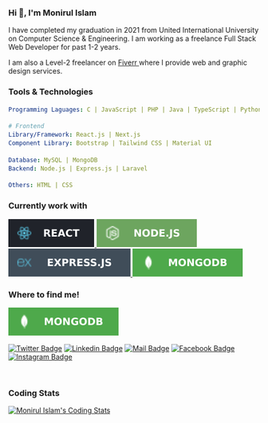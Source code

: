 <h3>Hi 👋, I'm Monirul Islam</h3>
<p>I have completed my graduation in 2021 from United International University on Computer Science & Engineering. I am working as a freelance Full Stack Web Developer for past 1-2 years.

I am also a Level-2 freelancer on <a href="https://www.fiverr.com/monirshojib09" target="_blank"> Fiverr </a> where I provide web and graphic design services.</p>

### Tools & Technologies

```yml
Programming Laguages: C | JavaScript | PHP | Java | TypeScript | Python

# Frontend
Library/Framework: React.js | Next.js
Component Library: Bootstrap | Tailwind CSS | Material UI

Database: MySQL | MongoDB
Backend: Node.js | Express.js | Laravel

Others: HTML | CSS
```

### Currently work with

<a href="https://reactjs.org/" target="_blank">
  <img alt="React.js" src="https://raw.githubusercontent.com/islam-monirul/islam-monirul/2d174bef18a22964b0c1e5993e89f9ec71640fc8/icons/devicons/reactjs.svg"/>
</a>
<a href="https://nodejs.org/en/docs/" target="_blank">
  <img alt="Node.js" src="https://raw.githubusercontent.com/islam-monirul/islam-monirul/2d174bef18a22964b0c1e5993e89f9ec71640fc8/icons/devicons/nodejs.svg"/>
</a>
<a href="https://expressjs.com/" target="_blank">
  <img alt="Express.js" src="https://raw.githubusercontent.com/islam-monirul/islam-monirul/2d174bef18a22964b0c1e5993e89f9ec71640fc8/icons/devicons/expressjs.svg"/>
</a>
<a href="https://www.mongodb.com/" target="_blank">
  <img alt="MongoDB" src="https://raw.githubusercontent.com/islam-monirul/islam-monirul/2d174bef18a22964b0c1e5993e89f9ec71640fc8/icons/devicons/mongoDB.svg"/>
</a>

### Where to find me!

<div>
  <a href="https://www.mongodb.com/" target="_blank">
    <img alt="MongoDB" src="https://raw.githubusercontent.com/islam-monirul/islam-monirul/2d174bef18a22964b0c1e5993e89f9ec71640fc8/icons/devicons/mongoDB.svg"/>
  </a>
</div>

[![Twitter Badge](https://img.shields.io/badge/-@monirshojib09-1ca0f1?style=flat&labelColor=1ca0f1&logo=twitter&logoColor=white&link=https://twitter.com/monirshojib09)](https://twitter.com/monirshojib09)
[![Linkedin Badge](https://img.shields.io/badge/-monirshojib09-0e76a8?style=flat&labelColor=0e76a8&logo=linkedin&logoColor=white)](https://www.linkedin.com/in/monirshojib09/)
[![Mail Badge](https://img.shields.io/badge/-devmonir-c0392b?style=flat&labelColor=c0392b&logo=gmail&logoColor=white)](mailto:devmonir.uiu.cse@gmail.com)
[![Facebook Badge](https://img.shields.io/badge/-monirshojib09-1773EA?style=flat&labelColor=1773EA&logo=facebook&logoColor=white)](https://www.facebook.com/monirshojib09/)
[![Instagram Badge](https://img.shields.io/badge/-@monirshojib09-D23667?style=flat&labelColor=D23667&logo=instagram&logoColor=white)](https://instagram.com/monirshojib09)

<br/>

### Coding Stats

[![Monirul Islam's Coding Stats](https://github-readme-stats.vercel.app/api/top-langs/?username=islam-monirul&langs_count=8&count_private=true&layout=compact&title_color=CE2F5E&theme=react&hide_border=true&bg_color=0D1117)](https://github.com/islam-monirul)
